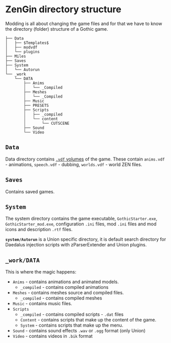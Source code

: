 # ZenGin directory structure

Modding is all about changing the game files and for that we have to know the directory (folder) structure of a Gothic game.

```
├── Data
│   ├── $Templates$
│   ├── modvdf
│   └── plugins
├── Miles
├── Saves
├── System
│   └── Autorun
└── _work
    └── DATA
        ├── Anims
        │   └── _Compiled
        ├── Meshes
        │   └── _Compiled
        ├── Music
        ├── PRESETS
        ├── Scripts
        │   ├── _compiled
        │   └── content
        │       └── CUTSCENE
        ├── Sound
        └── Video
```

## `Data`

Data directory contains [`.vdf` volumes](VDFS.md) of the game. These contain `anims.vdf` - animations, `speech.vdf` - dubbing, `worlds.vdf` - world ZEN files.

## `Saves`

Contains saved games.

## `System`

The system directory contains the game executable, `GothicStarter.exe`, `GothicStarter_mod.exe`, configuration `.ini` files, mod `.ini` files and mod icons and description `.rtf` files.

**`system/Autorun`** is a Union specific directory, it is default search directory for Daedalus injection scripts with zParserExtender and Union plugins.

## `_work/DATA`

This is where the magic happens:

- `Anims` - contains animations and animated models.
	- `_compiled` - contains compiled animations
- `Meshes` - contains meshes source and compiled files.
	- `_compiled` - contains compiled meshes
- `Music` - contains music files.
- `Scripts`
	- `_compiled` - contains compiled scripts - `.dat` files
  	- `Content` - contains scripts that make up the content of the game.
  	- `System` - contains scripts that make up the menu.
- `Sound` - contains sound effects `.wav` or `.ogg` format (only Union)
- `Video` - contains videos in `.bik` format

